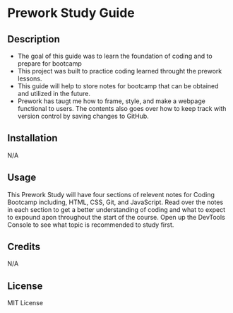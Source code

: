 # Prework Study Guide

## Description


- The goal of this guide was to learn the foundation of coding and to prepare for bootcamp
- This project was built to practice coding learned throught the prework lessons.
- This guide will help to store notes for bootcamp that can be obtained and utilized in the future.
- Prework has taugt me how to frame, style, and make a webpage functional to users. The contents also goes over how to keep track with version control by saving changes to GitHub.


## Installation

N/A

## Usage

This Prework Study will have four sections of relevent notes for Coding Bootcamp including, HTML, CSS, Git, and JavaScript. Read over the notes in each section to get a better understanding of coding and what to expect to expound apon throughout the start of the course. Open up the DevTools Console to see what topic is recommended to study first.

## Credits

N/A

## License

MIT License


